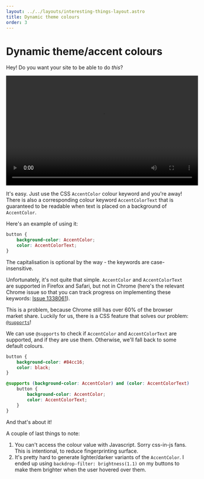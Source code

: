 ```yaml
---
layout: ../../layouts/interesting-things-layout.astro
title: Dynamic theme colours
order: 3
---
```


# Dynamic theme/accent colours

Hey! Do you want your site to be able to do _this_?

<video src="/dynamic-theme-colours.mp4" controls loop height="300" width="525" class="rounded bg-theme" alt="A video showing a webpage with coloured elements and a settings screen. Someone keeps changing the system accent colour, and the coloured elements in the webpage keep updating to match it.">
</video>

It's easy. Just use the CSS `AccentColor` colour keyword and you're away! There
is also a corresponding colour keyword `AccentColorText` that is guaranteed to
be readable when text is placed on a background of `AccentColor`.

Here's an example of using it:

```css
button {
	background-color: AccentColor;
	color: AccentColorText;
}
```

The capitalisation is optional by the way - the keywords are case-insensitive.

Unfortunately, it's not quite that simple. `AccentColor` and `AccentColorText`
are supported in Firefox and Safari, but not in Chrome (here's the relevant
Chrome issue so that you can track progress on implementing these keywords:
[Issue 1338061](https://bugs.chromium.org/p/chromium/issues/detail?id=1338061)).

This is a problem, because Chrome still has over 60% of the browser market
share. Luckily for us, there is a CSS feature that solves our problem:
[`@supports`](https://developer.mozilla.org/en-US/docs/Web/CSS/@supports)!

We can use `@supports` to check if `AccentColor` and `AccentColorText` are
supported, and if they are use them. Otherwise, we'll fall back to some default
colours.

```css
button {
	background-color: #84cc16;
	color: black;
}

@supports (background-color: AccentColor) and (color: AccentColorText) {
	button {
		background-color: AccentColor;
		color: AccentColorText;
	}
}
```

And that's about it!

A couple of last things to note:

1. You can't access the colour value with Javascript. Sorry css-in-js fans. This
   is intentional, to reduce fingerprinting surface.
2. It's pretty hard to generate lighter/darker variants of the `AccentColor`. I
   ended up using `backdrop-filter: brightness(1.1)` on my buttons to make them
   brighter when the user hovered over them.
